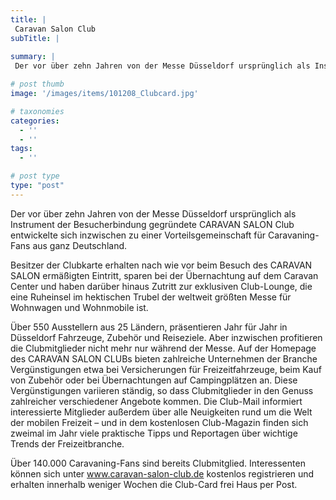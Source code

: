 ```yaml
---
title: |
 Caravan Salon Club
subTitle: |
 
summary: |
 Der vor über zehn Jahren von der Messe Düsseldorf ursprünglich als Instrument der Besucherbindung gegründete CARAVAN SALON Club entwickelte sich inzwischen zu einer Vorteilsgemeinschaft für Caravaning-Fans aus ganz Deutschland.

# post thumb
image: '/images/items/101208_Clubcard.jpg'

# taxonomies
categories: 
  - ''
  - ''
tags:
  - ''

# post type
type: "post"
---
```


Der vor über zehn Jahren von der Messe Düsseldorf ursprünglich als Instrument der Besucherbindung gegründete CARAVAN SALON Club entwickelte sich inzwischen zu einer Vorteilsgemeinschaft für Caravaning-Fans aus ganz Deutschland.  

 Besitzer der Clubkarte erhalten nach wie vor beim Besuch des CARAVAN SALON ermäßigten Eintritt, sparen bei der Übernachtung auf dem Caravan Center und haben darüber hinaus Zutritt zur exklusiven Club-Lounge, die eine Ruheinsel im hektischen Trubel der weltweit größten Messe für Wohnwagen und Wohnmobile ist.  

 Über 550 Ausstellern aus 25 Ländern, präsentieren Jahr für Jahr in Düsseldorf Fahrzeuge, Zubehör und Reiseziele. Aber inzwischen profitieren die Clubmitglieder nicht mehr nur während der Messe. Auf der Homepage des CARAVAN SALON CLUBs bieten zahlreiche Unternehmen der Branche Vergünstigungen etwa bei Versicherungen für Freizeitfahrzeuge, beim Kauf von Zubehör oder bei Übernachtungen auf Campingplätzen an. Diese Vergünstigungen variieren ständig, so dass Clubmitglieder in den Genuss zahlreicher verschiedener Angebote kommen. Die Club-Mail informiert interessierte Mitglieder außerdem über alle Neuigkeiten rund um die Welt der mobilen Freizeit – und in dem kostenlosen Club-Magazin finden sich zweimal im Jahr viele praktische Tipps und Reportagen über wichtige Trends der Freizeitbranche.  

 Über 140.000 Caravaning-Fans sind bereits Clubmitglied. Interessenten können sich unter www.caravan-salon-club.de kostenlos registrieren und erhalten innerhalb weniger Wochen die Club-Card frei Haus per Post. 
